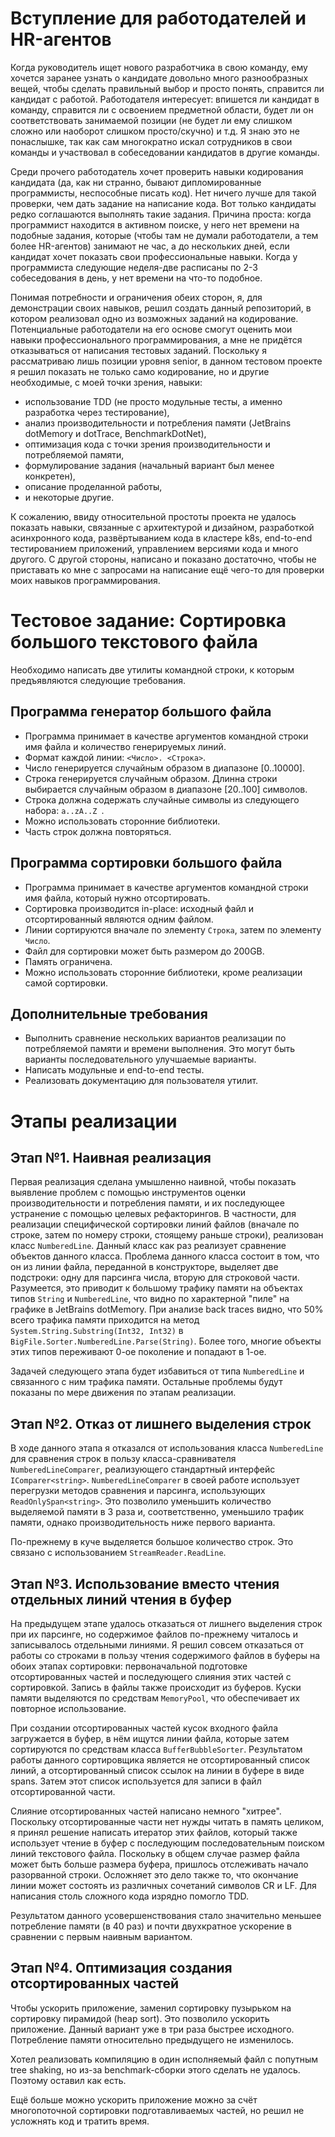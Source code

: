 # Вступление для работодателей и HR-агентов
Когда руководитель ищет нового разработчика в свою команду, ему хочется заранее узнать о кандидате довольно много разнообразных вещей, чтобы сделать правильный выбор и просто понять, справится ли кандидат с работой. Работодателя интересует: впишется ли кандидат в команду, справится ли с освоением предметной области, будет ли он соответствовать занимаемой позиции (не будет ли ему слишком сложно или наоборот слишком просто/скучно) и т.д. Я знаю это не понаслышке, так как сам многократно искал сотрудников в свои команды и участвовал в собеседовании кандидатов в другие команды.

Среди прочего работодатель хочет проверить навыки кодирования кандидата (да, как ни странно, бывают дипломированные программисты, неспособные писать код). Нет ничего лучше для такой проверки, чем дать задание на написание кода. Вот только кандидаты редко соглашаются выполнять такие задания. Причина проста: когда программист находится в активном поиске, у него нет времени на подобные задания, которые (чтобы там не думали работодатели, а тем более HR-агентов) занимают не час, а до нескольких дней, если кандидат хочет показать свои профессиональные навыки. Когда у программиста следующие неделя-две расписаны по 2-3 собеседования в день, у нет времени на что-то подобное.

Понимая потребности и ограничения обеих сторон, я, для демонстрации своих навыков, решил создать данный репозиторий, в котором реализовал одно из возможных заданий на кодирование. Потенциальные работодатели на его основе смогут оценить мои навыки профессионального программирования, а мне не придётся отказываться от написания тестовых заданий. Поскольку я рассматриваю лишь позиции уровня senior, в данном тестовом проекте я решил показать не только само кодирование, но и другие необходимые, с моей точки зрения, навыки:

* использование TDD (не просто модульные тесты, а именно разработка через тестирование),
* анализ производительности и потребления памяти (JetBrains dotMemory и dotTrace, BenchmarkDotNet),
* оптимизация кода с точки зрения производительности и потребляемой памяти,
* формулирование задания (начальный вариант был менее конкретен),
* описание проделанной работы,
* и некоторые другие.

К сожалению, ввиду относительной простоты проекта не удалось показать навыки, связанные с архитектурой и дизайном, разработкой асинхронного кода, развёртыванием кода в кластере k8s, end-to-end тестированием приложений, управлением версиями кода и много другого. С другой стороны, написано и показано достаточно, чтобы не приставать ко мне с запросами на написание ещё чего-то для проверки моих навыков программирования.

# Тестовое задание: Сортировка большого текстового файла

Необходимо написать две утилиты командной строки, к которым предъявляются следующие требования.

## Программа генератор большого файла
* Программа принимает в качестве аргументов командной строки имя файла и количество генерируемых линий.
* Формат каждой линии: `<Число>. <Строка>`.
* Число генерируется случайным образом в диапазоне [0..10000].
* Строка генерируется случайным образом. Длинна строки выбирается случайным образом в диапазоне [20..100] символов.
* Строка должна содержать случайные символы из следующего набора: `a..zA..Z `.
* Можно использовать сторонние библиотеки.
* Часть строк должна повторяться.

## Программа сортировки большого файла
* Программа принимает в качестве аргументов командной строки имя файла, который нужно отсортировать.
* Сортировка производится in-place: исходный файл и отсортированный являются одним файлом.
* Линии сортируются вначале по элементу `Строка`, затем по элементу `Число`.
* Файл для сортировки может быть размером до 200GB.
* Память ограничена.
* Можно использовать сторонние библиотеки, кроме реализации самой сортировки.

## Дополнительные требования
* Выполнить сравнение нескольких вариантов реализации по потребляемой памяти и времени выполнения. Это могут быть варианты последовательного улучшаемые варианты.
* Написать модульные и end-to-end тесты.
* Реализовать документацию для пользователя утилит.

# Этапы реализации

## Этап №1. Наивная реализация

Первая реализация сделана умышленно наивной, чтобы показать выявление проблем с помощью инструментов оценки производительности и потребления памяти, и их последующее устранение с помощью целевых рефакторингов. В частности, для реализации специфической сортировки линий файлов (вначале по строке, затем по номеру строки, стоящему раньше строки), реализован класс `NumberedLine`. Данный класс как раз реализует сравнение объектов данного класса. Проблема данного класса состоит в том, что он из линии файла, переданной в конструкторе, выделяет две подстроки: одну для парсинга числа, вторую для строковой части. Разумеется, это приводит к большому трафику памяти на объектах типов `String` и `NumberedLine`, что видно по характерной "пиле" на графике в JetBrains dotMemory. При анализе back traces видно, что 50% всего трафика памяти приходится на метод `System.String.Substring(Int32, Int32)` в `BigFile.Sorter.NumberedLine.Parse(String)`. Более того, многие объекты этих типов переживают 0-ое поколение и попадают в 1-ое.

Задачей следующего этапа будет избавиться от типа `NumberedLine` и связанного с ним трафика памяти. Остальные проблемы будут показаны по мере движения по этапам реализации.

## Этап №2. Отказ от лишнего выделения строк

В ходе данного этапа я отказался от использования класса `NumberedLine` для сравнения строк в пользу класса-сравнивателя `NumberedLineComparer`, реализующего стандартный интерфейс `IComparer<string>`. `NumberedLineComparer` в своей работе использует перегрузки методов сравнения и парсинга, использующих `ReadOnlySpan<string>`. Это позволило уменьшить количество выделяемой памяти в 3 раза и, соответственно, уменьшило трафик памяти, однако производительность ниже первого варианта.

По-прежнему в куче выделяется большое количество строк. Это связано с использованием `StreamReader.ReadLine`.

## Этап №3. Использование вместо чтения отдельных линий чтения в буфер

На предыдущем этапе удалось отказаться от лишнего выделения строк при их парсинге, но содержимое файлов по-прежнему читалось и записывалось отдельными линиями. Я решил совсем отказаться от работы со строками в пользу чтения содержимого файлов в буферы на обоих этапах сортировки: первоначальной подготовке отсортированных частей и последующего слияния этих частей с сортировкой. Запись в файлы также происходит из буферов. Куски памяти выделяются по средствам `MemoryPool`, что обеспечивает их повторное использование.

При создании отсортированных частей кусок входного файла загружается в буфер, в нём ищутся линии файла, которые затем сортируются по средствам класса `BufferBubbleSorter`. Результатом работы данного сортировщика является не отсортированный список линий, а отсортированный список ссылок на линии в буфере в виде spans. Затем этот список используется для записи в файл отсортированной части.

Слияние отсортированных частей написано немного "хитрее". Поскольку отсортированные части нет нужды читать в память целиком, я принял решение написать итератор этих файлов, который также использует чтение в буфер с последующим последовательным поиском линий текстового файла. Поскольку в общем случае размер файла может быть больше размера буфера, пришлось отслеживать начало разорванной строки. Осложняет это дело также то, что окончание линии может состоять из различных сочетаний символов CR и LF. Для написания столь сложного кода изрядно помогло TDD.

Результатом данного усовершенствования стало значительно меньшее потребление памяти (в 40 раз) и почти двухкратное ускорение в сравнении с первым наивным вариантом.

## Этап №4. Оптимизация создания отсортированных частей

Чтобы ускорить приложение, заменил сортировку пузырьком на сортировку пирамидой (heap sort). Это позволило ускорить приложение. Данный вариант уже в три раза быстрее исходного. Потребление памяти относительно предыдущего не изменилось.

Хотел реализовать компиляцию в один исполняемый файл с попутным tree shaking, но из-за benchmark-сборки этого сделать не удалось. Поэтому оставил как есть.

Ещё больше можно ускорить приложение можно за счёт многопоточной сортировки подготавливаемых частей, но решил не усложнять код и тратить время.
